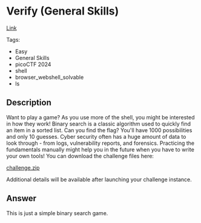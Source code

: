 # Verify (General Skills)
[Link](https://play.picoctf.org/practice?difficulty=1&page=1)

Tags:
- Easy
- General Skills
- picoCTF 2024
- shell
- browser_webshell_solvable
- ls

## Description
Want to play a game? As you use more of the shell, you might be interested in how they work! Binary search is a classic algorithm used to quickly find an item in a sorted list. Can you find the flag? You'll have 1000 possibilities and only 10 guesses. Cyber security often has a huge amount of data to look through - from logs, vulnerability reports, and forensics. Practicing the fundamentals manually might help you in the future when you have to write your own tools! You can download the challenge files here:

[challenge.zip](https://artifacts.picoctf.net/c_atlas/4/challenge.zip)

Additional details will be available after launching your challenge instance.

## Answer
This is just a simple binary search game.